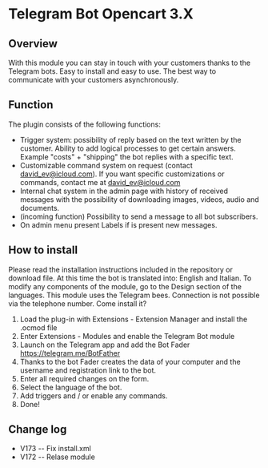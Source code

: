 # Telegram Bot Opencart 3.X
 
## Overview

With this module you can stay in touch with your customers thanks to the Telegram bots.
Easy to install and easy to use. The best way to communicate with your customers asynchronously. 

## Function 
The plugin consists of the following functions:
- Trigger system: possibility of reply based on the text written by the customer. Ability to add logical processes to get certain answers. Example "costs" + "shipping" the bot replies with a specific text.
- Customizable command system on request (contact david_ev@icloud.com). If you want specific customizations or commands, contact me at david_ev@icloud.com
- Internal chat system in the admin page with history of received messages with the possibility of downloading images, videos, audio and documents.
- (incoming function) Possibility to send a message to all bot subscribers.
- On admin menu present Labels if is present new messages.

## How to install

Please read the installation instructions included in the repository or download file.
At this time the bot is translated into: English and Italian. 
To modify any components of the module, go to the Design section of the languages. This module uses the Telegram bees. Connection is not possible via the telephone number.
Come install it?
1. Load the plug-in with Extensions - Extension Manager and install the .ocmod file
2. Enter Extensions - Modules and enable the Telegram Bot module
3. Launch on the Telegram app and add the Bot Fader https://telegram.me/BotFather
4. Thanks to the bot Fader creates the data of your computer and the username and registration link to the bot.
5. Enter all required changes on the form.
6. Select the language of the bot.
7. Add triggers and / or enable any commands.
8. Done!

## Change log
- V173 -- Fix install.xml
- V172 -- Relase module
